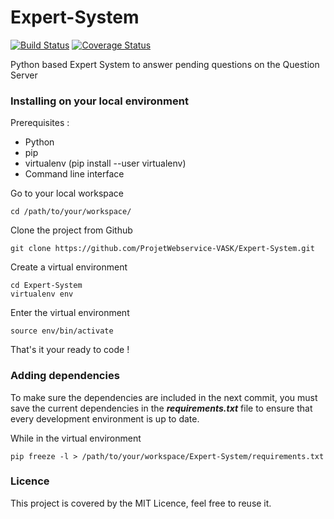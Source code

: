 Expert-System
=============

[![Build Status](https://travis-ci.org/ProjetWebservice-VASK/Expert-System.svg)](https://travis-ci.org/ProjetWebservice-VASK/Expert-System) [![Coverage Status](https://coveralls.io/repos/ProjetWebservice-VASK/Expert-System/badge.png?branch=develop)](https://coveralls.io/r/ProjetWebservice-VASK/Expert-System?branch=develop)

Python based Expert System to answer pending questions on the Question Server

### Installing on your local environment

Prerequisites :
* Python
* pip
* virtualenv (pip install --user virtualenv)
* Command line interface

Go to your local workspace
```
cd /path/to/your/workspace/
```
Clone the project from Github
``` 
git clone https://github.com/ProjetWebservice-VASK/Expert-System.git
```
Create a virtual environment
```
cd Expert-System
virtualenv env
```
Enter the virtual environment
```
source env/bin/activate
```
That's it your ready to code !

### Adding dependencies

To make sure the dependencies are included in the next commit, you must save the current dependencies in the ***requirements.txt*** file to ensure that every development environment is up to date.

While in the virtual environment
```
pip freeze -l > /path/to/your/workspace/Expert-System/requirements.txt
```

### Licence

This project is covered by the MIT Licence, feel free to reuse it.


